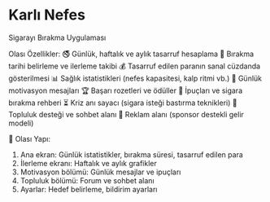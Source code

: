 # Karlı Nefes
Sigarayı Bırakma Uygulaması

Olası Özellikler:
🚭 Günlük, haftalık ve aylık tasarruf hesaplama
📅 Bırakma tarihi belirleme ve ilerleme takibi
💰 Tasarruf edilen paranın sanal cüzdanda gösterilmesi
📊 Sağlık istatistikleri (nefes kapasitesi, kalp ritmi vb.)
🎯 Günlük motivasyon mesajları
🏆 Başarı rozetleri ve ödüller
📌 İpuçları ve sigara bırakma rehberi
⏳ Kriz anı sayacı (sigara isteği bastırma teknikleri)
🤝 Topluluk desteği ve sohbet alanı
📢 Reklam alanı (sponsor destekli gelir modeli)


📱 Olası Yapı:
1. Ana ekran: Günlük istatistikler, bırakma süresi, tasarruf edilen para
2. İlerleme ekranı: Haftalık ve aylık grafikler
3. Motivasyon bölümü: Günlük mesajlar ve ipuçları
4. Topluluk bölümü: Forum ve sohbet alanı
5. Ayarlar: Hedef belirleme, bildirim ayarları
